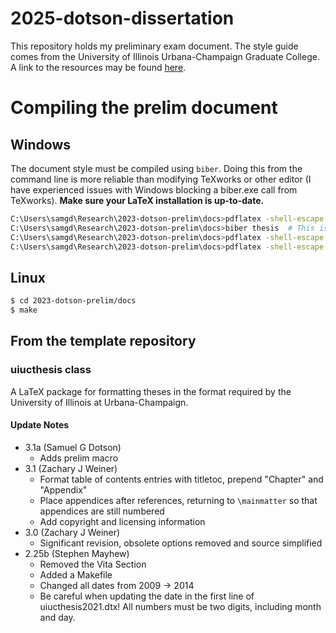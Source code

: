 
# 2025-dotson-dissertation

This repository holds my preliminary exam document. The style guide comes from the University of Illinois Urbana-Champaign Graduate College. A link to the resources may be found [here](https://grad.illinois.edu/thesis/format).

# Compiling the prelim document

## Windows
The document style must be compiled using `biber`. Doing this from the command line is more reliable than modifying TeXworks or other editor (I have experienced issues with Windows blocking a biber.exe call from TeXworks). **Make sure your LaTeX installation is up-to-date.**

```bash
C:\Users\samgd\Research\2023-dotson-prelim\docs>pdflatex -shell-escape thesis.tex
C:\Users\samgd\Research\2023-dotson-prelim\docs>biber thesis  # This is not a typo. Do not include a file extension.
C:\Users\samgd\Research\2023-dotson-prelim\docs>pdflatex -shell-escape thesis.tex
C:\Users\samgd\Research\2023-dotson-prelim\docs>pdflatex -shell-escape thesis.tex
```

## Linux

```bash
$ cd 2023-dotson-prelim/docs
$ make
```


## From the template repository
### uiucthesis class

A LaTeX package for formatting theses in the format required by the University of Illinois at Urbana-Champaign.

#### Update Notes

- 3.1a (Samuel G Dotson)
  * Adds prelim macro
- 3.1 (Zachary J Weiner)
  * Format table of contents entries with titletoc, prepend "Chapter" and "Appendix"
  * Place appendices after references, returning to `\mainmatter` so that appendices are still numbered
  * Add copyright and licensing information
- 3.0 (Zachary J Weiner)
  * Significant revision, obsolete options removed and source simplified
- 2.25b (Stephen Mayhew)
  * Removed the Vita Section
  * Added a Makefile
  * Changed all dates from 2009 -> 2014
  * Be careful when updating the date in the first line of uiucthesis2021.dtx! All numbers must be two digits, including month and day.
